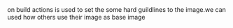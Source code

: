 ##
on build actions is used to set the some hard guildlines to the image.we can used how others use their image as base image 

